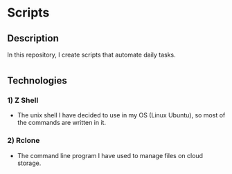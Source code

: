 # Scripts
## Description
In this repository, I create scripts that automate daily tasks.
#
## Technologies
### 1) Z Shell
- The unix shell I have decided to use in my OS (Linux Ubuntu), so most of the commands are written in it.
### 2) Rclone
- The command line program I have used to manage files on cloud storage.